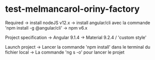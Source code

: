 # test-melmancarol-oriny-factory

Required 
-> install nodeJS v12.x
-> install angular/cli avec la commande 'npm install -g @angular/cli'
-> npm v6.x

Project specification
-> Angular 9.1.4
-> Material 9.2.4 / 'custom style'

Launch project
-> Lancer la commande 'npm install' dans le terminal du fichier local
-> La commande 'ng s -o' pour lancer le projet 
